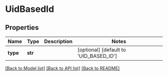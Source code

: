 # UidBasedId

## Properties
Name | Type | Description | Notes
------------ | ------------- | ------------- | -------------
**type** | **str** |  | [optional] [default to 'UID_BASED_ID']

[[Back to Model list]](../README.md#documentation-for-models) [[Back to API list]](../README.md#documentation-for-api-endpoints) [[Back to README]](../README.md)

